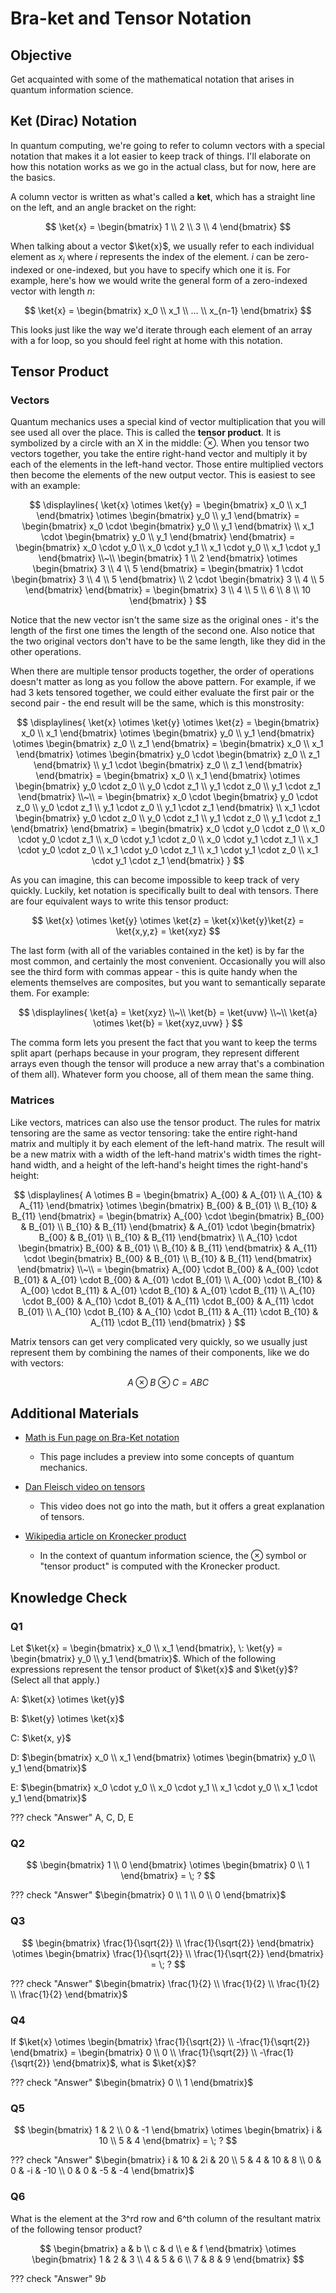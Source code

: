 # Bra-ket and Tensor Notation

## Objective

Get acquainted with some of the mathematical notation that arises in quantum information science.

## Ket (Dirac) Notation

In quantum computing, we're going to refer to column vectors with a special notation that makes it a lot easier to keep track of things.
I'll elaborate on how this notation works as we go in the actual class, but for now, here are the basics.

A column vector is written as what's called a **ket**, which has a straight line on the left, and an angle bracket on the right:

$$
\ket{x} = \begin{bmatrix} 1 \\ 2 \\ 3 \\ 4 \end{bmatrix}
$$

When talking about a vector $\ket{x}$, we usually refer to each individual element as $x_i$ where $i$ represents the index of the element.
$i$ can be zero-indexed or one-indexed, but you have to specify which one it is.
For example, here's how we would write the general form of a zero-indexed vector with length $n$:

$$
\ket{x} = \begin{bmatrix} x_0 \\ x_1 \\ ... \\ x_{n-1} \end{bmatrix}
$$

This looks just like the way we'd iterate through each element of an array with a for loop, so you should feel right at home with this notation.

## Tensor Product

### Vectors

Quantum mechanics uses a special kind of vector multiplication that you will see used all over the place.
This is called the **tensor product**.
It is symbolized by a circle with an X in the middle: $\otimes$.
When you tensor two vectors together, you take the entire right-hand vector and multiply it by each of the elements in the left-hand vector.
Those entire multiplied vectors then become the elements of the new output vector.
This is easiest to see with an example:

$$
\displaylines{
\ket{x} \otimes \ket{y} = \begin{bmatrix} x_0 \\ x_1 \end{bmatrix} \otimes \begin{bmatrix} y_0 \\ y_1 \end{bmatrix} =
\begin{bmatrix} x_0 \cdot \begin{bmatrix} y_0 \\ y_1 \end{bmatrix} \\ x_1 \cdot \begin{bmatrix} y_0 \\ y_1 \end{bmatrix} \end{bmatrix} =
\begin{bmatrix} x_0 \cdot y_0 \\ x_0 \cdot y_1 \\ x_1 \cdot y_0 \\ x_1 \cdot y_1 \end{bmatrix} \\~\\
\begin{bmatrix} 1 \\ 2 \end{bmatrix} \otimes \begin{bmatrix} 3 \\ 4 \\ 5 \end{bmatrix} =
\begin{bmatrix} 1 \cdot \begin{bmatrix} 3 \\ 4 \\ 5 \end{bmatrix} \\ 2 \cdot \begin{bmatrix} 3 \\ 4 \\ 5 \end{bmatrix} \end{bmatrix} =
\begin{bmatrix} 3 \\ 4 \\ 5 \\ 6 \\ 8 \\ 10 \end{bmatrix}
}
$$

Notice that the new vector isn't the same size as the original ones - it's the length of the first one times the length of the second one.
Also notice that the two original vectors don't have to be the same length, like they did in the other operations.

When there are multiple tensor products together, the order of operations doesn't matter as long as you follow the above pattern.
For example, if we had 3 kets tensored together, we could either evaluate the first pair or the second pair - the end result will be the same, which is this monstrosity:

$$
\displaylines{
\ket{x} \otimes \ket{y} \otimes \ket{z} = \begin{bmatrix} x_0 \\ x_1 \end{bmatrix} \otimes \begin{bmatrix} y_0 \\ y_1 \end{bmatrix} \otimes \begin{bmatrix} z_0 \\ z_1 \end{bmatrix} =
\begin{bmatrix} x_0 \\ x_1 \end{bmatrix} \otimes \begin{bmatrix} y_0 \cdot \begin{bmatrix} z_0 \\ z_1 \end{bmatrix} \\ y_1 \cdot \begin{bmatrix} z_0 \\ z_1 \end{bmatrix} \end{bmatrix} =
\begin{bmatrix} x_0 \\ x_1 \end{bmatrix} \otimes \begin{bmatrix} y_0 \cdot z_0 \\ y_0 \cdot z_1 \\ y_1 \cdot z_0 \\ y_1 \cdot z_1 \end{bmatrix}
\\~\\
= \begin{bmatrix} x_0 \cdot \begin{bmatrix} y_0 \cdot z_0 \\ y_0 \cdot z_1 \\ y_1 \cdot z_0 \\ y_1 \cdot z_1 \end{bmatrix} \\ x_1 \cdot \begin{bmatrix} y_0 \cdot z_0 \\ y_0 \cdot z_1 \\ y_1 \cdot z_0 \\ y_1 \cdot z_1 \end{bmatrix} \end{bmatrix}
= \begin{bmatrix} x_0 \cdot y_0 \cdot z_0 \\ x_0 \cdot y_0 \cdot z_1 \\ x_0 \cdot y_1 \cdot z_0 \\ x_0 \cdot y_1 \cdot z_1 \\ x_1 \cdot y_0 \cdot z_0 \\ x_1 \cdot y_0 \cdot z_1 \\ x_1 \cdot y_1 \cdot z_0 \\ x_1 \cdot y_1 \cdot z_1 \end{bmatrix}
}
$$

As you can imagine, this can become impossible to keep track of very quickly.
Luckily, ket notation is specifically built to deal with tensors.
There are four equivalent ways to write this tensor product:

$$
\ket{x} \otimes \ket{y} \otimes \ket{z} = \ket{x}\ket{y}\ket{z} = \ket{x,y,z} = \ket{xyz}
$$

The last form (with all of the variables contained in the ket) is by far the most common, and certainly the most convenient.
Occasionally you will also see the third form with commas appear - this is quite handy when the elements themselves are composites, but you want to semantically separate them.
For example:

$$
\displaylines{
\ket{a} = \ket{xyz}
\\~\\
\ket{b} = \ket{uvw}
\\~\\
\ket{a} \otimes \ket{b} = \ket{xyz,uvw}
}
$$

The comma form lets you present the fact that you want to keep the terms split apart (perhaps because in your program, they represent different arrays even though the tensor will produce a new array that's a combination of them all).
Whatever form you choose, all of them mean the same thing.

### Matrices

Like vectors, matrices can also use the tensor product.
The rules for matrix tensoring are the same as vector tensoring: take the entire right-hand matrix and multiply it by each element of the left-hand matrix.
The result will be a new matrix with a width of the left-hand matrix's width times the right-hand width, and a height of the left-hand's height times the right-hand's height:

$$
\displaylines{
A \otimes B = \begin{bmatrix} A_{00} & A_{01} \\ A_{10} & A_{11} \end{bmatrix} \otimes \begin{bmatrix} B_{00} & B_{01} \\ B_{10} & B_{11} \end{bmatrix} =
\begin{bmatrix} A_{00} \cdot \begin{bmatrix} B_{00} & B_{01} \\ B_{10} & B_{11} \end{bmatrix} & A_{01} \cdot \begin{bmatrix} B_{00} & B_{01} \\ B_{10} & B_{11} \end{bmatrix} \\ A_{10} \cdot \begin{bmatrix} B_{00} & B_{01} \\ B_{10} & B_{11} \end{bmatrix} & A_{11} \cdot \begin{bmatrix} B_{00} & B_{01} \\ B_{10} & B_{11} \end{bmatrix} \end{bmatrix}
\\~\\
= \begin{bmatrix}
A_{00} \cdot B_{00} & A_{00} \cdot B_{01} & A_{01} \cdot B_{00} & A_{01} \cdot B_{01} \\
A_{00} \cdot B_{10} & A_{00} \cdot B_{11} & A_{01} \cdot B_{10} & A_{01} \cdot B_{11} \\
A_{10} \cdot B_{00} & A_{10} \cdot B_{01} & A_{11} \cdot B_{00} & A_{11} \cdot B_{01} \\
A_{10} \cdot B_{10} & A_{10} \cdot B_{11} & A_{11} \cdot B_{10} & A_{11} \cdot B_{11}
\end{bmatrix}
}
$$

Matrix tensors can get very complicated very quickly, so we usually just represent them by combining the names of their components, like we do with vectors:

$$
A \otimes B \otimes C = ABC
$$

## Additional Materials

- [Math is Fun page on Bra-Ket notation](https://www.mathsisfun.com/physics/bra-ket-notation.html)

    - This page includes a preview into some concepts of quantum mechanics.

- [Dan Fleisch video on tensors](https://youtu.be/f5liqUk0ZTw)

    - This video does not go into the math, but it offers a great explanation of tensors.

- [Wikipedia article on Kronecker product](https://en.wikipedia.org/wiki/Kronecker_product)

    - In the context of quantum information science, the $\otimes$ symbol or "tensor product" is computed with the Kronecker product.

## Knowledge Check

### Q1

Let $\ket{x} = \begin{bmatrix} x_0 \\ x_1 \end{bmatrix}, \: \ket{y} = \begin{bmatrix} y_0 \\ y_1 \end{bmatrix}$. Which of the following expressions represent the tensor product of $\ket{x}$ and $\ket{y}$? (Select all that apply.)

A: $\ket{x} \otimes \ket{y}$

B: $\ket{y} \otimes \ket{x}$

C: $\ket{x, y}$

D: $\begin{bmatrix} x_0 \\ x_1 \end{bmatrix} \otimes \begin{bmatrix} y_0 \\ y_1 \end{bmatrix}$

E: $\begin{bmatrix} x_0 \cdot y_0 \\ x_0 \cdot y_1 \\ x_1 \cdot y_0 \\ x_1 \cdot y_1 \end{bmatrix}$

??? check "Answer"
    A, C, D, E

### Q2

$$
\begin{bmatrix} 1 \\ 0 \end{bmatrix} \otimes \begin{bmatrix} 0 \\ 1 \end{bmatrix} = \; ?
$$

??? check "Answer"
    $\begin{bmatrix} 0 \\ 1 \\ 0 \\ 0 \end{bmatrix}$

### Q3

$$
\begin{bmatrix} \frac{1}{\sqrt{2}} \\ \frac{1}{\sqrt{2}} \end{bmatrix} \otimes \begin{bmatrix} \frac{1}{\sqrt{2}} \\ \frac{1}{\sqrt{2}} \end{bmatrix} = \; ?
$$

??? check "Answer"
    $\begin{bmatrix} \frac{1}{2} \\ \frac{1}{2} \\ \frac{1}{2} \\ \frac{1}{2} \end{bmatrix}$

### Q4

If $\ket{x} \otimes \begin{bmatrix} \frac{1}{\sqrt{2}} \\ -\frac{1}{\sqrt{2}} \end{bmatrix} = \begin{bmatrix} 0 \\ 0 \\ \frac{1}{\sqrt{2}} \\ -\frac{1}{\sqrt{2}} \end{bmatrix}$, what is $\ket{x}$?

??? check "Answer"
    $\begin{bmatrix} 0 \\ 1 \end{bmatrix}$

### Q5

$$
\begin{bmatrix} 1 & 2 \\ 0 & -1 \end{bmatrix} \otimes \begin{bmatrix} i & 10 \\ 5 & 4 \end{bmatrix} = \; ?
$$

??? check "Answer"
    $\begin{bmatrix} i & 10 & 2i & 20 \\ 5 & 4 & 10 & 8 \\ 0 & 0 & -i & -10 \\ 0 & 0 & -5 & -4 \end{bmatrix}$

### Q6

What is the element at the 3^rd row and 6^th column of the resultant matrix of the following tensor product?

$$
\begin{bmatrix} a & b \\ c & d \\ e & f \end{bmatrix} \otimes \begin{bmatrix} 1 & 2 & 3 \\ 4 & 5 & 6 \\ 7 & 8 & 9 \end{bmatrix}
$$

??? check "Answer"
    $9b$
